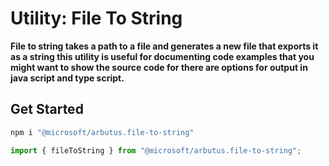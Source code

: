 # Utility: File To String

**File to string takes a path to a file and generates a new file that exports it as a string this utility is useful for documenting code examples that you might want to show the source code for there are options for output in java script and type script.**

## Get Started

```sh
npm i "@microsoft/arbutus.file-to-string"
```

```ts
import { fileToString } from "@microsoft/arbutus.file-to-string";
```
